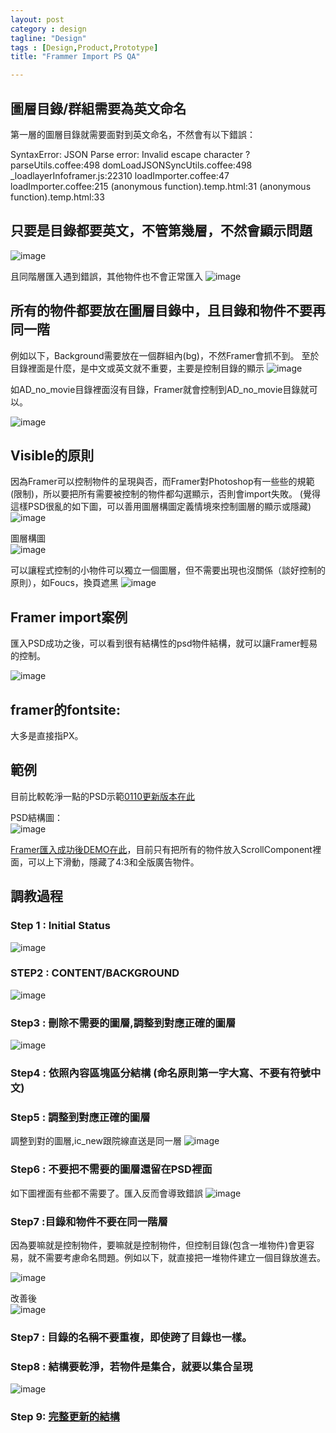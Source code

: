 ```yaml
---
layout: post
category : design 
tagline: "Design"
tags : [Design,Product,Prototype]
title: "Frammer Import PS QA"

---
```


## 圖層目錄/群組需要為英文命名

第一層的圖層目錄就需要面對到英文命名，不然會有以下錯誤：  

SyntaxError: JSON Parse error: Invalid escape character ?
parseUtils.coffee:498
domLoadJSONSyncUtils.coffee:498
_loadlayerInfoframer.js:22310
loadImporter.coffee:47
loadImporter.coffee:215
(anonymous function).temp.html:31
(anonymous function).temp.html:33

## 只要是目錄都要英文，不管第幾層，不然會顯示問題  
![image](https://farm2.staticflickr.com/1473/24117898082_c57b3d614b_o.png)

且同階層匯入遇到錯誤，其他物件也不會正常匯入
![image](https://farm2.staticflickr.com/1512/23990901280_c68b9c700d_o.png)




## 所有的物件都要放在圖層目錄中，且目錄和物件不要再同一階
例如以下，Background需要放在一個群組內(bg)，不然Framer會抓不到。 
至於目錄裡面是什麼，是中文或英文就不重要，主要是控制目錄的顯示 
![image](https://farm2.staticflickr.com/1694/23594074954_218605d072_o.png)

如AD_no_movie目錄裡面沒有目錄，Framer就會控制到AD_no_movie目錄就可以。

![image](https://farm2.staticflickr.com/1697/24178669212_737bacbde1_o.png)





## Visible的原則

因為Framer可以控制物件的呈現與否，而Framer對Photoshop有一些些的規範(限制)，所以要把所有需要被控制的物件都勾選顯示，否則會import失敗。
(覺得這樣PSD很亂的如下圖，可以善用圖層構圖定義情境來控制圖層的顯示或隱藏)
![image](https://farm2.staticflickr.com/1626/24144768251_23cfbda31d_o.png)

圖層構圖  
![image](https://farm2.staticflickr.com/1712/24227335505_2fbb6afb65_o.png)

可以讓程式控制的小物件可以獨立一個圖層，但不需要出現也沒關係（談好控制的原則），如Foucs，換頁遮黑
![image](https://farm2.staticflickr.com/1471/23988266810_c0c6292abb_o.png)


## Framer import案例
匯入PSD成功之後，可以看到很有結構性的psd物件結構，就可以讓Framer輕易的控制。

![image](https://farm2.staticflickr.com/1605/23600564273_7fae0fd3f3_o.png)

## framer的fontsite:
大多是直接指PX。

## 範例
目前比較乾淨一點的PSD示範[0110更新版本在此](https://drive.google.com/file/d/0B62x5TTVLcQ0aThOa01BaGxGOU0/view?usp=sharing)

PSD結構圖：  
![image](https://farm2.staticflickr.com/1702/23988331890_7a395c1c9a_o.png)

[Framer匯入成功後DEMO在此](http://share.framerjs.com/482ooft8cgn6/)，目前只有把所有的物件放入ScrollComponent裡面，可以上下滑動，隱藏了4:3和全版廣告物件。



## 調教過程



### Step 1 : Initial Status

![image](https://farm2.staticflickr.com/1447/24175567832_287ac3f0f9_o.png)


### STEP2 : CONTENT/BACKGROUND

![image](https://farm2.staticflickr.com/1445/23916263009_1427aa40b8_o.png)


### Step3 : 刪除不需要的圖層,調整到對應正確的圖層

![image](https://farm2.staticflickr.com/1489/23657488623_50d13efc45_o.png)


### Step4 : 依照內容區塊區分結構 (命名原則第一字大寫、不要有符號中文)


### Step5 : 調整到對應正確的圖層
調整到對的圖層,ic_new跟院線直送是同一層
![image](https://farm2.staticflickr.com/1633/23656156394_1bdfaaca45_o.png)

### Step6 : 不要把不需要的圖層還留在PSD裡面
如下圖裡面有些都不需要了。匯入反而會導致錯誤
![image](https://farm2.staticflickr.com/1610/24178715632_57153e32f6_o.png)

### Step7 :目錄和物件不要在同一階層
因為要嘛就是控制物件，要嘛就是控制物件，但控制目錄(包含一堆物件)會更容易，就不需要考慮命名問題。例如以下，就直接把一堆物件建立一個目錄放進去。

![image](https://farm2.staticflickr.com/1662/24260645366_a9e219df68_o.png)

改善後  
![image](https://farm2.staticflickr.com/1525/23658628084_7c202ae2d0_o.png)


### Step7 : 目錄的名稱不要重複，即使跨了目錄也一樣。


### Step8 : 結構要乾淨，若物件是集合，就要以集合呈現
![image](https://farm2.staticflickr.com/1497/24287286605_d90c5ac45b_o.png)


### Step 9: [完整更新的結構](https://drive.google.com/file/d/0B62x5TTVLcQ0aThOa01BaGxGOU0/view?usp=sharing)

